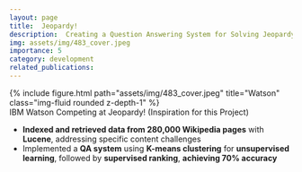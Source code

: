 ```yaml
---
layout: page
title:  Jeopardy!
description:  Creating a Question Answering System for Solving Jeopardy! Questions
img: assets/img/483_cover.jpeg
importance: 5
category: development
related_publications:
---
```

<div class="row">
    <div class="col-sm mt-3 mt-md-0">
        {% include figure.html path="assets/img/483_cover.jpeg" title="Watson" class="img-fluid rounded z-depth-1" %}
    </div>
</div>
<div class="caption">
    IBM Watson Competing at Jeopardy! (Inspiration for this Project)
</div>


- **Indexed and retrieved data from 280,000 Wikipedia pages** with **Lucene**, addressing specific content challenges
- Implemented a **QA system** using **K-means clustering** for **unsupervised learning**, followed by **supervised ranking**, **achieving 70% accuracy**